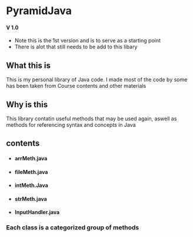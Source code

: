 # PyramidJava
#### V 1.0
- Note this is the 1st version and is to serve as a starting point
- There is alot that still needs to be add to this libary

## What this is
This is my personal library of Java code. I made most of the code by some has been taken from Course contents and other materials

## Why is this
This library contatin useful methods that may be used again, aswell as methods for referencing syntax  and concepts in Java

## contents
- #### arrMeth.java
- #### fileMeth.java
- #### intMeth.Java
- #### strMeth.java
- #### InputHandler.java

### Each class is a categorized group of methods 

